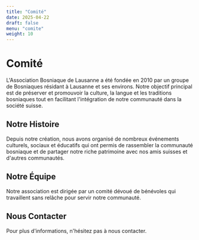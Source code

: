 ```yaml
---
title: "Comité"
date: 2025-04-22
draft: false
menu: "comite"
weight: 10
---
```


# Comité

L'Association Bosniaque de Lausanne a été fondée en 2010 par un groupe de Bosniaques résidant à Lausanne et ses environs. Notre objectif principal est de préserver et promouvoir la culture, la langue et les traditions bosniaques tout en facilitant l'intégration de notre communauté dans la société suisse.

## Notre Histoire

Depuis notre création, nous avons organisé de nombreux événements culturels, sociaux et éducatifs qui ont permis de rassembler la communauté bosniaque et de partager notre riche patrimoine avec nos amis suisses et d'autres communautés.

## Notre Équipe

Notre association est dirigée par un comité dévoué de bénévoles qui travaillent sans relâche pour servir notre communauté.

## Nous Contacter

Pour plus d'informations, n'hésitez pas à nous contacter.